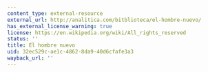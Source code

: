 ```yaml
---
content_type: external-resource
external_url: http://analitica.com/bitblioteca/el-hombre-nuevo/
has_external_license_warning: true
license: https://en.wikipedia.org/wiki/All_rights_reserved
status: ''
title: El hombre nuevo
uid: 32ec529c-ae1c-4862-8da9-40d6cfafe3a3
wayback_url: ''
---
```

